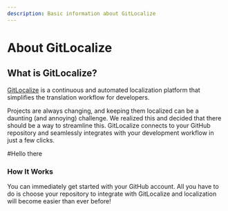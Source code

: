 ```yaml
---
description: Basic information about GitLocalize
---
```


# About GitLocalize

## What is GitLocalize? <a id="what-is-gitlocalize"></a>

[GitLocalize](https://gitlocalize.com/) is a continuous and automated localization platform that simplifies the translation workflow for developers.

Projects are always changing, and keeping them localized can be a daunting \(and annoying\) challenge. We realized this and decided that there should be a way to streamline this. GitLocalize connects to your GitHub repository and seamlessly integrates with your development workflow in just a few clicks.

#Hello there

### How It Works <a id="how-it-works"></a>

You can immediately get started with your GitHub account. All you have to do is choose your repository to integrate with GitLocalize and localization will become easier than ever before!

